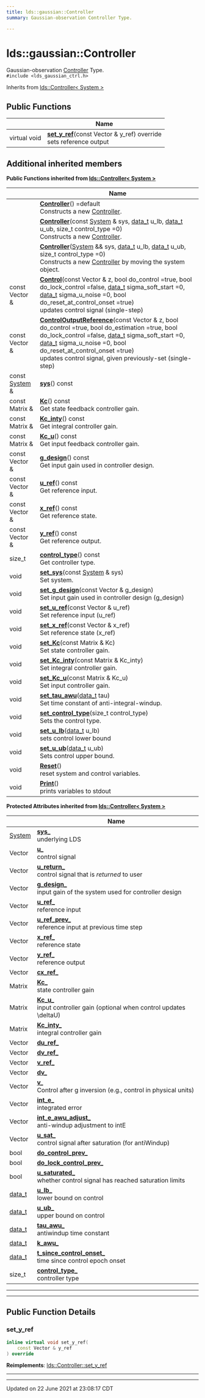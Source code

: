 ```yaml
---
title: lds::gaussian::Controller
summary: Gaussian-observation Controller Type. 

---
```


# lds::gaussian::Controller



Gaussian-observation [Controller]() Type. 
<br /> `#include <lds_gaussian_ctrl.h>`

Inherits from [lds::Controller< System >](/lds-ctrl-est/docs/api/classes/classlds_1_1_controller/)

## Public Functions

|                | Name           |
| -------------- | -------------- |
| virtual void | **[set_y_ref](/lds-ctrl-est/docs/api/classes/classlds_1_1gaussian_1_1_controller/#function-set_y_ref)**(const Vector & y_ref) override<br>sets reference output  |

## Additional inherited members

**Public Functions inherited from [lds::Controller< System >](/lds-ctrl-est/docs/api/classes/classlds_1_1_controller/)**

|                | Name           |
| -------------- | -------------- |
| | **[Controller](/lds-ctrl-est/docs/api/classes/classlds_1_1_controller/#function-controller)**() =default<br>Constructs a new [Controller](/lds-ctrl-est/docs/api/classes/classlds_1_1_controller/).  |
| | **[Controller](/lds-ctrl-est/docs/api/classes/classlds_1_1_controller/#function-controller)**(const [System](/lds-ctrl-est/docs/api/classes/classlds_1_1_system/) & sys, [data_t](/lds-ctrl-est/docs/api/namespaces/namespacelds/#using-data_t) u_lb, [data_t](/lds-ctrl-est/docs/api/namespaces/namespacelds/#using-data_t) u_ub, size_t control_type =0)<br>Constructs a new [Controller](/lds-ctrl-est/docs/api/classes/classlds_1_1_controller/).  |
| | **[Controller](/lds-ctrl-est/docs/api/classes/classlds_1_1_controller/#function-controller)**([System](/lds-ctrl-est/docs/api/classes/classlds_1_1_system/) && sys, [data_t](/lds-ctrl-est/docs/api/namespaces/namespacelds/#using-data_t) u_lb, [data_t](/lds-ctrl-est/docs/api/namespaces/namespacelds/#using-data_t) u_ub, size_t control_type =0)<br>Constructs a new [Controller](/lds-ctrl-est/docs/api/classes/classlds_1_1_controller/) by moving the system object.  |
| const Vector & | **[Control](/lds-ctrl-est/docs/api/classes/classlds_1_1_controller/#function-control)**(const Vector & z, bool do_control =true, bool do_lock_control =false, [data_t](/lds-ctrl-est/docs/api/namespaces/namespacelds/#using-data_t) sigma_soft_start =0, [data_t](/lds-ctrl-est/docs/api/namespaces/namespacelds/#using-data_t) sigma_u_noise =0, bool do_reset_at_control_onset =true)<br>updates control signal (single-step)  |
| const Vector & | **[ControlOutputReference](/lds-ctrl-est/docs/api/classes/classlds_1_1_controller/#function-controloutputreference)**(const Vector & z, bool do_control =true, bool do_estimation =true, bool do_lock_control =false, [data_t](/lds-ctrl-est/docs/api/namespaces/namespacelds/#using-data_t) sigma_soft_start =0, [data_t](/lds-ctrl-est/docs/api/namespaces/namespacelds/#using-data_t) sigma_u_noise =0, bool do_reset_at_control_onset =true)<br>updates control signal, given previously-set (single-step)  |
| const [System](/lds-ctrl-est/docs/api/classes/classlds_1_1_system/) & | **[sys](/lds-ctrl-est/docs/api/classes/classlds_1_1_controller/#function-sys)**() const |
| const Matrix & | **[Kc](/lds-ctrl-est/docs/api/classes/classlds_1_1_controller/#function-kc)**() const<br>Get state feedback controller gain.  |
| const Matrix & | **[Kc_inty](/lds-ctrl-est/docs/api/classes/classlds_1_1_controller/#function-kc_inty)**() const<br>Get integral controller gain.  |
| const Matrix & | **[Kc_u](/lds-ctrl-est/docs/api/classes/classlds_1_1_controller/#function-kc_u)**() const<br>Get input feedback controller gain.  |
| const Vector & | **[g_design](/lds-ctrl-est/docs/api/classes/classlds_1_1_controller/#function-g_design)**() const<br>Get input gain used in controller design.  |
| const Vector & | **[u_ref](/lds-ctrl-est/docs/api/classes/classlds_1_1_controller/#function-u_ref)**() const<br>Get reference input.  |
| const Vector & | **[x_ref](/lds-ctrl-est/docs/api/classes/classlds_1_1_controller/#function-x_ref)**() const<br>Get reference state.  |
| const Vector & | **[y_ref](/lds-ctrl-est/docs/api/classes/classlds_1_1_controller/#function-y_ref)**() const<br>Get reference output.  |
| size_t | **[control_type](/lds-ctrl-est/docs/api/classes/classlds_1_1_controller/#function-control_type)**() const<br>Get controller type.  |
| void | **[set_sys](/lds-ctrl-est/docs/api/classes/classlds_1_1_controller/#function-set_sys)**(const [System](/lds-ctrl-est/docs/api/classes/classlds_1_1_system/) & sys)<br>Set system.  |
| void | **[set_g_design](/lds-ctrl-est/docs/api/classes/classlds_1_1_controller/#function-set_g_design)**(const Vector & g_design)<br>Set input gain used in controller design (g_design)  |
| void | **[set_u_ref](/lds-ctrl-est/docs/api/classes/classlds_1_1_controller/#function-set_u_ref)**(const Vector & u_ref)<br>Set reference input (u_ref)  |
| void | **[set_x_ref](/lds-ctrl-est/docs/api/classes/classlds_1_1_controller/#function-set_x_ref)**(const Vector & x_ref)<br>Set reference state (x_ref)  |
| void | **[set_Kc](/lds-ctrl-est/docs/api/classes/classlds_1_1_controller/#function-set_kc)**(const Matrix & Kc)<br>Set state controller gain.  |
| void | **[set_Kc_inty](/lds-ctrl-est/docs/api/classes/classlds_1_1_controller/#function-set_kc_inty)**(const Matrix & Kc_inty)<br>Set integral controller gain.  |
| void | **[set_Kc_u](/lds-ctrl-est/docs/api/classes/classlds_1_1_controller/#function-set_kc_u)**(const Matrix & Kc_u)<br>Set input controller gain.  |
| void | **[set_tau_awu](/lds-ctrl-est/docs/api/classes/classlds_1_1_controller/#function-set_tau_awu)**([data_t](/lds-ctrl-est/docs/api/namespaces/namespacelds/#using-data_t) tau)<br>Set time constant of anti-integral-windup.  |
| void | **[set_control_type](/lds-ctrl-est/docs/api/classes/classlds_1_1_controller/#function-set_control_type)**(size_t control_type)<br>Sets the control type.  |
| void | **[set_u_lb](/lds-ctrl-est/docs/api/classes/classlds_1_1_controller/#function-set_u_lb)**([data_t](/lds-ctrl-est/docs/api/namespaces/namespacelds/#using-data_t) u_lb)<br>sets control lower bound  |
| void | **[set_u_ub](/lds-ctrl-est/docs/api/classes/classlds_1_1_controller/#function-set_u_ub)**([data_t](/lds-ctrl-est/docs/api/namespaces/namespacelds/#using-data_t) u_ub)<br>Sets control upper bound.  |
| void | **[Reset](/lds-ctrl-est/docs/api/classes/classlds_1_1_controller/#function-reset)**()<br>reset system and control variables.  |
| void | **[Print](/lds-ctrl-est/docs/api/classes/classlds_1_1_controller/#function-print)**()<br>prints variables to stdout  |

**Protected Attributes inherited from [lds::Controller< System >](/lds-ctrl-est/docs/api/classes/classlds_1_1_controller/)**

|                | Name           |
| -------------- | -------------- |
| [System](/lds-ctrl-est/docs/api/classes/classlds_1_1_system/) | **[sys_](/lds-ctrl-est/docs/api/classes/classlds_1_1_controller/#variable-sys_)** <br>underlying LDS  |
| Vector | **[u_](/lds-ctrl-est/docs/api/classes/classlds_1_1_controller/#variable-u_)** <br>control signal  |
| Vector | **[u_return_](/lds-ctrl-est/docs/api/classes/classlds_1_1_controller/#variable-u_return_)** <br>control signal that is _returned_ to user  |
| Vector | **[g_design_](/lds-ctrl-est/docs/api/classes/classlds_1_1_controller/#variable-g_design_)** <br>input gain of the system used for controller design  |
| Vector | **[u_ref_](/lds-ctrl-est/docs/api/classes/classlds_1_1_controller/#variable-u_ref_)** <br>reference input  |
| Vector | **[u_ref_prev_](/lds-ctrl-est/docs/api/classes/classlds_1_1_controller/#variable-u_ref_prev_)** <br>reference input at previous time step  |
| Vector | **[x_ref_](/lds-ctrl-est/docs/api/classes/classlds_1_1_controller/#variable-x_ref_)** <br>reference state  |
| Vector | **[y_ref_](/lds-ctrl-est/docs/api/classes/classlds_1_1_controller/#variable-y_ref_)** <br>reference output  |
| Vector | **[cx_ref_](/lds-ctrl-est/docs/api/classes/classlds_1_1_controller/#variable-cx_ref_)**  |
| Matrix | **[Kc_](/lds-ctrl-est/docs/api/classes/classlds_1_1_controller/#variable-kc_)** <br>state controller gain  |
| Matrix | **[Kc_u_](/lds-ctrl-est/docs/api/classes/classlds_1_1_controller/#variable-kc_u_)** <br>input controller gain (optional when control updates \deltaU)  |
| Matrix | **[Kc_inty_](/lds-ctrl-est/docs/api/classes/classlds_1_1_controller/#variable-kc_inty_)** <br>integral controller gain  |
| Vector | **[du_ref_](/lds-ctrl-est/docs/api/classes/classlds_1_1_controller/#variable-du_ref_)**  |
| Vector | **[dv_ref_](/lds-ctrl-est/docs/api/classes/classlds_1_1_controller/#variable-dv_ref_)**  |
| Vector | **[v_ref_](/lds-ctrl-est/docs/api/classes/classlds_1_1_controller/#variable-v_ref_)**  |
| Vector | **[dv_](/lds-ctrl-est/docs/api/classes/classlds_1_1_controller/#variable-dv_)**  |
| Vector | **[v_](/lds-ctrl-est/docs/api/classes/classlds_1_1_controller/#variable-v_)** <br>Control after g inversion (e.g., control in physical units)  |
| Vector | **[int_e_](/lds-ctrl-est/docs/api/classes/classlds_1_1_controller/#variable-int_e_)** <br>integrated error  |
| Vector | **[int_e_awu_adjust_](/lds-ctrl-est/docs/api/classes/classlds_1_1_controller/#variable-int_e_awu_adjust_)** <br>anti-windup adjustment to intE  |
| Vector | **[u_sat_](/lds-ctrl-est/docs/api/classes/classlds_1_1_controller/#variable-u_sat_)** <br>control signal after saturation (for antiWindup)  |
| bool | **[do_control_prev_](/lds-ctrl-est/docs/api/classes/classlds_1_1_controller/#variable-do_control_prev_)**  |
| bool | **[do_lock_control_prev_](/lds-ctrl-est/docs/api/classes/classlds_1_1_controller/#variable-do_lock_control_prev_)**  |
| bool | **[u_saturated_](/lds-ctrl-est/docs/api/classes/classlds_1_1_controller/#variable-u_saturated_)** <br>whether control signal has reached saturation limits  |
| [data_t](/lds-ctrl-est/docs/api/namespaces/namespacelds/#using-data_t) | **[u_lb_](/lds-ctrl-est/docs/api/classes/classlds_1_1_controller/#variable-u_lb_)** <br>lower bound on control  |
| [data_t](/lds-ctrl-est/docs/api/namespaces/namespacelds/#using-data_t) | **[u_ub_](/lds-ctrl-est/docs/api/classes/classlds_1_1_controller/#variable-u_ub_)** <br>upper bound on control  |
| [data_t](/lds-ctrl-est/docs/api/namespaces/namespacelds/#using-data_t) | **[tau_awu_](/lds-ctrl-est/docs/api/classes/classlds_1_1_controller/#variable-tau_awu_)** <br>antiwindup time constant  |
| [data_t](/lds-ctrl-est/docs/api/namespaces/namespacelds/#using-data_t) | **[k_awu_](/lds-ctrl-est/docs/api/classes/classlds_1_1_controller/#variable-k_awu_)**  |
| [data_t](/lds-ctrl-est/docs/api/namespaces/namespacelds/#using-data_t) | **[t_since_control_onset_](/lds-ctrl-est/docs/api/classes/classlds_1_1_controller/#variable-t_since_control_onset_)** <br>time since control epoch onset  |
| size_t | **[control_type_](/lds-ctrl-est/docs/api/classes/classlds_1_1_controller/#variable-control_type_)** <br>controller type  |


---
---
## Public Function Details

### **set_y_ref**

```cpp
inline virtual void set_y_ref(
    const Vector & y_ref
) override
```



**Reimplements**: [lds::Controller::set_y_ref](/lds-ctrl-est/docs/api/classes/classlds_1_1_controller/#function-set_y_ref)


---


-------------------------------

Updated on 22 June 2021 at 23:08:17 CDT
